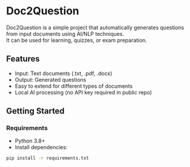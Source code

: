 # Doc2Question

Doc2Question is a simple project that automatically generates questions from input documents using AI/NLP techniques.  
It can be used for learning, quizzes, or exam preparation.

## Features
- Input: Text documents (.txt, .pdf, .docx)
- Output: Generated questions
- Easy to extend for different types of documents
- Local AI processing (no API key required in public repo)

## Getting Started

### Requirements
- Python 3.8+
- Install dependencies:

```bash
pip install -r requirements.txt

